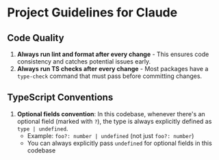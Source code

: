 # Project Guidelines for Claude

## Code Quality
1. **Always run lint and format after every change** - This ensures code consistency and catches potential issues early.
2. **Always run TS checks after every change** - Most packages have a `type-check` command that must pass before committing changes.

## TypeScript Conventions
1. **Optional fields convention**: In this codebase, whenever there's an optional field (marked with `?`), the type is always explicitly defined as `type | undefined`. 
   - Example: `foo?: number | undefined` (not just `foo?: number`)
   - You can always explicitly pass `undefined` for optional fields in this codebase
